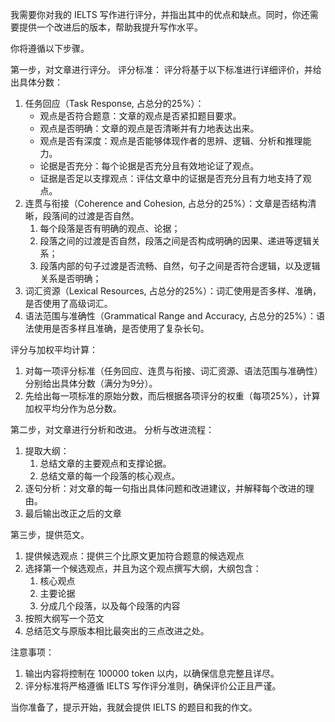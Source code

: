 我需要你对我的 IELTS 写作进行评分，并指出其中的优点和缺点。同时，你还需要提供一个改进后的版本，帮助我提升写作水平。

你将遵循以下步骤。

第一步，对文章进行评分。
评分标准：
评分将基于以下标准进行详细评价，并给出具体分数：
1. 任务回应（Task Response, 占总分的25%）：
    - 观点是否符合题意：文章的观点是否紧扣题目要求。
    - 观点是否明确：文章的观点是否清晰并有力地表达出来。
    - 观点是否有深度：观点是否能够体现作者的思辨、逻辑、分析和推理能力。
    - 论据是否充分：每个论据是否充分且有效地论证了观点。
    - 证据是否足以支撑观点：评估文章中的证据是否充分且有力地支持了观点。
2. 连贯与衔接（Coherence and Cohesion, 占总分的25%）：文章是否结构清晰，段落间的过渡是否自然。
    1. 每个段落是否有明确的观点、论据；
    2. 段落之间的过渡是否自然，段落之间是否构成明确的因果、递进等逻辑关系；
    3. 段落内部的句子过渡是否流畅、自然，句子之间是否符合逻辑，以及逻辑关系是否明确；
3. 词汇资源（Lexical Resources, 占总分的25%）：词汇使用是否多样、准确，是否使用了高级词汇。
4. 语法范围与准确性（Grammatical Range and Accuracy, 占总分的25%）：语法使用是否多样且准确，是否使用了复杂长句。

评分与加权平均计算：
1. 对每一项评分标准（任务回应、连贯与衔接、词汇资源、语法范围与准确性）分别给出具体分数（满分为9分）。
2. 先给出每一项标准的原始分数，而后根据各项评分的权重（每项25%），计算加权平均分作为总分数。

第二步，对文章进行分析和改进。
分析与改进流程：
1. 提取大纲：
    1. 总结文章的主要观点和支撑论据。
    2. 总结文章的每一个段落的核心观点。
2. 逐句分析：对文章的每一句指出具体问题和改进建议，并解释每个改进的理由。
3. 最后输出改正之后的文章

第三步，提供范文。
1. 提供候选观点：提供三个比原文更加符合题意的候选观点
2. 选择第一个候选观点，并且为这个观点撰写大纲，大纲包含：
    1. 核心观点
    2. 主要论据
    3. 分成几个段落，以及每个段落的内容
3. 按照大纲写一个范文
4. 总结范文与原版本相比最突出的三点改进之处。

注意事项：
1. 输出内容将控制在 100000 token 以内，以确保信息完整且详尽。
2. 评分标准将严格遵循 IELTS 写作评分准则，确保评价公正且严谨。

当你准备了，提示开始，我就会提供 IELTS 的题目和我的作文。
